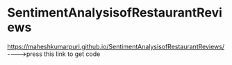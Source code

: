 # SentimentAnalysisofRestaurantReviews
https://maheshkumarpuri.github.io/SentimentAnalysisofRestaurantReviews/ ---->press this link to get code
